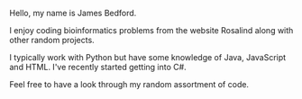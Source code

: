 Hello, my name is James Bedford.

I enjoy coding bioinformatics problems from the website Rosalind along with other random projects.

I typically work with Python but have some knowledge of Java, JavaScript and HTML.
I've recently started getting into C#.

Feel free to have a look through my random assortment of code.
